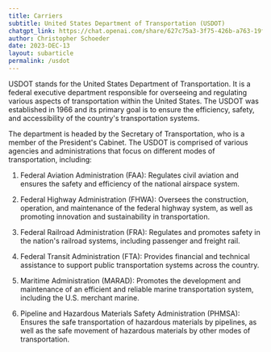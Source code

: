 ```yaml
---
title: Carriers
subtitle: United States Department of Transportation (USDOT)
chatgpt_link: https://chat.openai.com/share/627c75a3-3f75-426b-a763-19fa15de2061
author: Christopher Schoeder
date: 2023-DEC-13
layout: subarticle
permalink: /usdot
---
```


USDOT stands for the United States Department of Transportation. It is a federal executive department responsible for overseeing and regulating various aspects of transportation within the United States. The USDOT was established in 1966 and its primary goal is to ensure the efficiency, safety, and accessibility of the country's transportation systems.

The department is headed by the Secretary of Transportation, who is a member of the President's Cabinet. The USDOT is comprised of various agencies and administrations that focus on different modes of transportation, including:

1. Federal Aviation Administration (FAA): Regulates civil aviation and ensures the safety and efficiency of the national airspace system.

2. Federal Highway Administration (FHWA): Oversees the construction, operation, and maintenance of the federal highway system, as well as promoting innovation and sustainability in transportation.

3. Federal Railroad Administration (FRA): Regulates and promotes safety in the nation's railroad systems, including passenger and freight rail.

4. Federal Transit Administration (FTA): Provides financial and technical assistance to support public transportation systems across the country.

5. Maritime Administration (MARAD): Promotes the development and maintenance of an efficient and reliable marine transportation system, including the U.S. merchant marine.

6. Pipeline and Hazardous Materials Safety Administration (PHMSA): Ensures the safe transportation of hazardous materials by pipelines, as well as the safe movement of hazardous materials by other modes of transportation.
